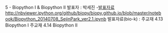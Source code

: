 5 - Biopython I & Biopython II
발표자 : 박세진
-[발표자료](Biopython_20140708_SejinPark_ver2.html)
http://nbviewer.ipython.org/github/biopy/biopy.github.io/blob/master/notebook/Biopython_20140708_SejinPark_ver2.1.ipynb
발표자료(bio-k) :
주교재 4.13 Biopython I
주교재 4.14 Biopython II


